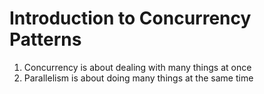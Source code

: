 # Introduction to Concurrency Patterns

1. Concurrency is about dealing with many things at once
2. Parallelism is about doing many things at the same time